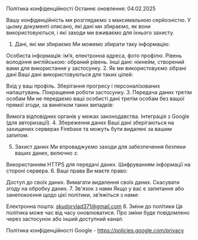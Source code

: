 Політика конфіденційності
Останнє оновлення: 04.02.2025

Вашу конфіденційність ми розглядаємо з максимальною серйозністю. У цьому документі описано, які дані ми збираємо, як вони використовуються, і які заходи ми вживаємо для їхнього захисту.

1. Дані, які ми збираємо
Ми можемо збирати таку інформацію:

Особиста інформація: ім’я, електронна адреса, фото профілю.
Рівень володіння англійською: обраний рівень.
Інші дані: нікнейм, створений вами для використання у застосунку.
2. Як ми використовуємо зібрані дані
Ваші дані використовуються для таких цілей:

Вхід у ваш профіль.
Зберігання прогресу і персоналізованих налаштувань.
Покращення роботи застосунку.
3. Передача даних третім особам
Ми не передаємо ваші особисті дані третім особам без вашої прямої згоди, за винятком таких випадків:

Вимога відповідних органів у межах законодавства.
Інтеграція з Google (для авторизації).
4. Збереження даних
Ваші дані зберігаються на захищених серверах Firebase та можуть бути видалені за вашим запитом.

5. Захист даних
Ми впроваджуємо заходи для забезпечення безпеки ваших даних, включно з:

Використанням HTTPS для передачі даних.
Шифруванням інформації на стороні сервера.
6. Ваші права
Ви маєте право:

Доступ до своїх даних.
Вимагати видалення своїх даних.
Скасувати згоду на обробку даних.
7. Зв'язок з нами
Якщо у вас є запитання або занепокоєння щодо цієї політики, зв’яжіться з нами:

Електронна пошта: skudorvlad371@gmail.com
8. Зміни до політики
Ця політика може час від часу оновлюватися. Про зміни буде повідомлено через застосунок або інший доступний канал.

Політика конфіденційності Google - https://policies.google.com/privacy